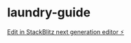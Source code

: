 # laundry-guide

[Edit in StackBlitz next generation editor ⚡️](https://stackblitz.com/~/github.com/j5757/laundry-guide)